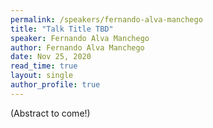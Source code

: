 ```yaml
---
permalink: /speakers/fernando-alva-manchego
title: "Talk Title TBD"
speaker: Fernando Alva Manchego
author: Fernando Alva Manchego
date: Nov 25, 2020
read_time: true
layout: single
author_profile: true
---
```


(Abstract to come!)

